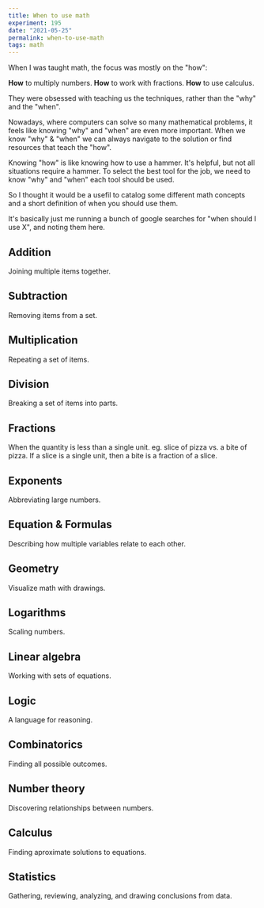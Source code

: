 ```yaml
---
title: When to use math
experiment: 195
date: "2021-05-25"
permalink: when-to-use-math
tags: math
---
```


When I was taught math, the focus was mostly on the "how":

**How** to multiply numbers.
**How** to work with fractions.
**How** to use calculus.

They were obsessed with teaching us the techniques, rather than the "why" and the "when".

Nowadays, where computers can solve so many mathematical problems, it feels like knowing "why" and "when" are even more important. When we know "why" & "when" we can always navigate to the solution or find resources that teach the "how".

Knowing "how" is like knowing how to use a hammer. It's helpful, but not all situations require a hammer. To select the best tool for the job, we need to know "why" and "when" each tool should be used.

So I thought it would be a usefil to catalog some different math concepts and a short definition of when you should use them.

It's basically just me running a bunch of google searches for "when should I use X", and noting them here.

## Addition

Joining multiple items together.

## Subtraction

Removing items from a set.

## Multiplication

Repeating a set of items.

## Division

Breaking a set of items into parts.

## Fractions

When the quantity is less than a single unit. eg. slice of pizza vs. a bite of pizza. If a slice is a single unit, then a bite is a fraction of a slice.

## Exponents

Abbreviating large numbers.

## Equation & Formulas

Describing how multiple variables relate to each other.

## Geometry

Visualize math with drawings.

## Logarithms

Scaling numbers.

## Linear algebra

Working with sets of equations.

## Logic

A language for reasoning.

## Combinatorics

Finding all possible outcomes.

## Number theory

Discovering relationships between numbers.

## Calculus

Finding aproximate solutions to equations.

## Statistics

Gathering, reviewing, analyzing, and drawing conclusions from data.
